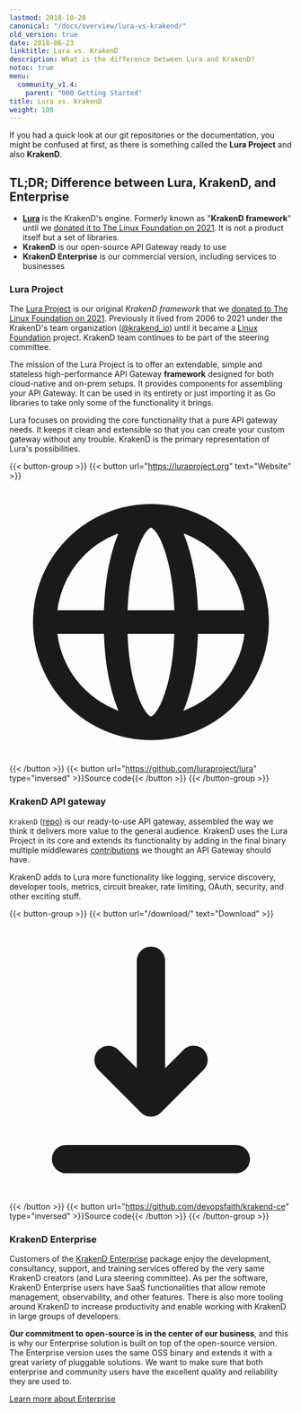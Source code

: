 ```yaml
---
lastmod: 2018-10-20
canonical: "/docs/overview/lura-vs-krakend/"
old_version: true
date: 2018-06-23
linktitle: Lura vs. KrakenD
description: What is the difference between Lura and KrakenD?
notoc: true
menu:
  community_v1.4:
    parent: "000 Getting Started"
title: Lura vs. KrakenD
weight: 100
---
```

If you had a quick look at our git repositories or the documentation, you might be confused at first, as there is something called the **Lura Project** and also **KrakenD**.

## TL;DR; Difference between Lura, KrakenD, and Enterprise

- [**Lura**](https://luraproject.org) is the KrakenD's engine. Formerly known as "**KrakenD framework**" until we [donated it to The Linux Foundation on 2021](/blog/krakend-framework-joins-the-linux-foundation/). It is not a product itself but a set of libraries.
- **KrakenD** is our open-source API Gateway ready to use
- **KrakenD Enterprise** is our commercial version, including services to businesses

### Lura Project
The [Lura Project](https://luraproject.org) is our original *KrakenD framework* that we [donated to The Linux Foundation on 2021](/blog/krakend-framework-joins-the-linux-foundation/). Previously it lived from 2006 to 2021 under the KrakenD's team organization ([@krakend_io](https://twitter.com/krakend_io)) until it became a [Linux Foundation](https://linuxfoundation.org/) project. KrakenD team continues to be part of the steering committee.

The mission of the Lura Project is to offer an extendable, simple and stateless high-performance API Gateway **framework** designed for both cloud-native and on-prem setups. It provides components for assembling your API Gateway. It can be used in its entirety or just importing it as Go libraries to take only some of the functionality it brings.

Lura focuses on providing the core functionality that a pure API gateway needs. It keeps it clean and extensible so that you can create your custom gateway without any trouble. KrakenD is the primary representation of Lura's possibilities.

{{< button-group >}}
{{< button url="https://luraproject.org" text="Website" >}}<svg xmlns="http://www.w3.org/2000/svg" class="h-5 w-5" fill="none" viewBox="0 0 24 24" stroke="currentColor">
<path stroke-linecap="round" stroke-linejoin="round" stroke-width="2" d="M21 12a9 9 0 01-9 9m9-9a9 9 0 00-9-9m9 9H3m9 9a9 9 0 01-9-9m9 9c1.657 0 3-4.03 3-9s-1.343-9-3-9m0 18c-1.657 0-3-4.03-3-9s1.343-9 3-9m-9 9a9 9 0 019-9" />
</svg>{{< /button >}}
{{< button url="https://github.com/luraproject/lura" type="inversed" >}}Source code{{< /button >}}
{{< /button-group >}}

### KrakenD API gateway
`KrakenD` ([repo](https://github.com/devopsfaith/krakend-ce)) is our ready-to-use API gateway, assembled the way we think it delivers more value to the general audience. KrakenD uses the Lura Project in its core and extends its functionality by adding in the final binary multiple middlewares [contributions](https://github.com/devopsfaith/krakend-contrib) we thought an API Gateway should have.

KrakenD adds to Lura more functionality like logging, service discovery, developer tools, metrics, circuit breaker, rate limiting, OAuth, security, and other exciting stuff.

{{< button-group >}}
{{< button url="/download/" text="Download" >}}
<svg xmlns="http://www.w3.org/2000/svg" class="h-5 w-5" viewBox="0 0 20 20" fill="currentColor">
<path fill-rule="evenodd" d="M3 17a1 1 0 011-1h12a1 1 0 110 2H4a1 1 0 01-1-1zm3.293-7.707a1 1 0 011.414 0L9 10.586V3a1 1 0 112 0v7.586l1.293-1.293a1 1 0 111.414 1.414l-3 3a1 1 0 01-1.414 0l-3-3a1 1 0 010-1.414z" clip-rule="evenodd" />
</svg>{{< /button >}}
{{< button url="https://github.com/devopsfaith/krakend-ce" type="inversed" >}}Source code{{< /button >}}
{{< /button-group >}}

### KrakenD Enterprise
Customers of the [KrakenD Enterprise](/enterprise) package enjoy the development, consultancy, support, and training services offered by the very same KrakenD creators (and Lura steering committee). As per the software, KrakenD Enterprise users have SaaS functionalities that allow remote management, observability, and other features. There is also more tooling around KrakenD to increase productivity and enable working with KrakenD in large groups of developers.

**Our commitment to open-source is in the center of our business**, and this is why our Enterprise solution is built on top of the open-source version.  The Enterprise version uses the same OSS binary and extends it with a great variety of pluggable solutions. We want to make sure that both enterprise and community users have the excellent quality and reliability they are used to.

[Learn more about Enterprise](/enterprise/)
